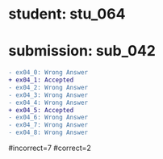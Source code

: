 # student: stu_064
# submission: sub_042

```diff
- ex04_0: Wrong Answer
+ ex04_1: Accepted
- ex04_2: Wrong Answer
- ex04_3: Wrong Answer
- ex04_4: Wrong Answer
+ ex04_5: Accepted
- ex04_6: Wrong Answer
- ex04_7: Wrong Answer
- ex04_8: Wrong Answer
```
#incorrect=7
#correct=2
